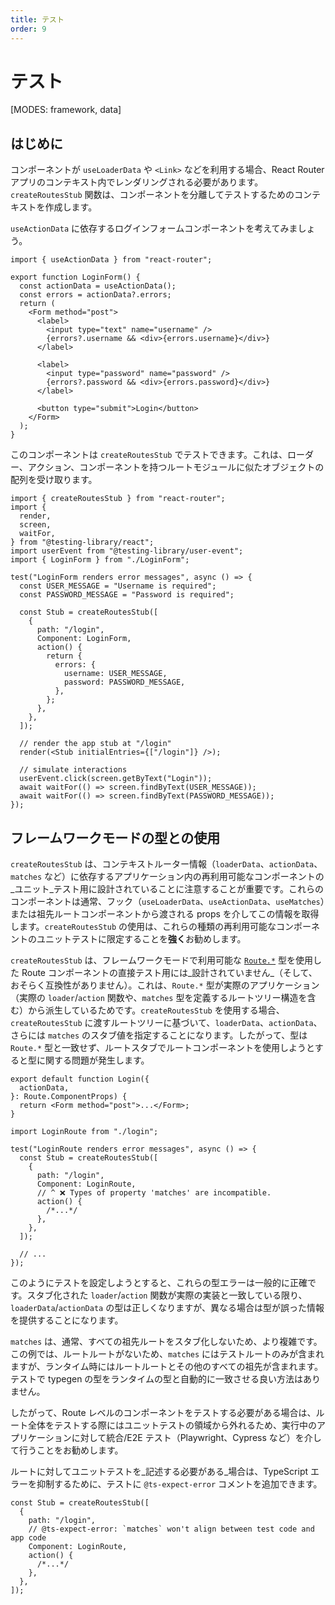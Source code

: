 ```yaml
---
title: テスト
order: 9
---
```


# テスト

[MODES: framework, data]

## はじめに

コンポーネントが `useLoaderData` や `<Link>` などを利用する場合、React Router アプリのコンテキスト内でレンダリングされる必要があります。`createRoutesStub` 関数は、コンポーネントを分離してテストするためのコンテキストを作成します。

`useActionData` に依存するログインフォームコンポーネントを考えてみましょう。

```tsx
import { useActionData } from "react-router";

export function LoginForm() {
  const actionData = useActionData();
  const errors = actionData?.errors;
  return (
    <Form method="post">
      <label>
        <input type="text" name="username" />
        {errors?.username && <div>{errors.username}</div>}
      </label>

      <label>
        <input type="password" name="password" />
        {errors?.password && <div>{errors.password}</div>}
      </label>

      <button type="submit">Login</button>
    </Form>
  );
}
```

このコンポーネントは `createRoutesStub` でテストできます。これは、ローダー、アクション、コンポーネントを持つルートモジュールに似たオブジェクトの配列を受け取ります。

```tsx
import { createRoutesStub } from "react-router";
import {
  render,
  screen,
  waitFor,
} from "@testing-library/react";
import userEvent from "@testing-library/user-event";
import { LoginForm } from "./LoginForm";

test("LoginForm renders error messages", async () => {
  const USER_MESSAGE = "Username is required";
  const PASSWORD_MESSAGE = "Password is required";

  const Stub = createRoutesStub([
    {
      path: "/login",
      Component: LoginForm,
      action() {
        return {
          errors: {
            username: USER_MESSAGE,
            password: PASSWORD_MESSAGE,
          },
        };
      },
    },
  ]);

  // render the app stub at "/login"
  render(<Stub initialEntries={["/login"]} />);

  // simulate interactions
  userEvent.click(screen.getByText("Login"));
  await waitFor(() => screen.findByText(USER_MESSAGE));
  await waitFor(() => screen.findByText(PASSWORD_MESSAGE));
});
```

## フレームワークモードの型との使用

`createRoutesStub` は、コンテキストルーター情報（`loaderData`、`actionData`、`matches` など）に依存するアプリケーション内の再利用可能なコンポーネントの_ユニット_テスト用に設計されていることに注意することが重要です。これらのコンポーネントは通常、フック（`useLoaderData`、`useActionData`、`useMatches`）または祖先ルートコンポーネントから渡される props を介してこの情報を取得します。`createRoutesStub` の使用は、これらの種類の再利用可能なコンポーネントのユニットテストに限定することを**強く**お勧めします。

`createRoutesStub` は、フレームワークモードで利用可能な [`Route.*`](../../explanation/type-safety) 型を使用した Route コンポーネントの直接テスト用には_設計されていません_（そして、おそらく互換性がありません）。これは、`Route.*` 型が実際のアプリケーション（実際の `loader`/`action` 関数や、`matches` 型を定義するルートツリー構造を含む）から派生しているためです。`createRoutesStub` を使用する場合、`createRoutesStub` に渡すルートツリーに基づいて、`loaderData`、`actionData`、さらには `matches` のスタブ値を指定することになります。したがって、型は `Route.*` 型と一致せず、ルートスタブでルートコンポーネントを使用しようとすると型に関する問題が発生します。

```tsx filename=routes/login.tsx
export default function Login({
  actionData,
}: Route.ComponentProps) {
  return <Form method="post">...</Form>;
}
```

```tsx filename=routes/login.test.tsx
import LoginRoute from "./login";

test("LoginRoute renders error messages", async () => {
  const Stub = createRoutesStub([
    {
      path: "/login",
      Component: LoginRoute,
      // ^ ❌ Types of property 'matches' are incompatible.
      action() {
        /*...*/
      },
    },
  ]);

  // ...
});
```

このようにテストを設定しようとすると、これらの型エラーは一般的に正確です。スタブ化された `loader`/`action` 関数が実際の実装と一致している限り、`loaderData`/`actionData` の型は正しくなりますが、異なる場合は型が誤った情報を提供することになります。

`matches` は、通常、すべての祖先ルートをスタブ化しないため、より複雑です。この例では、ルートルートがないため、`matches` にはテストルートのみが含まれますが、ランタイム時にはルートルートとその他のすべての祖先が含まれます。テストで typegen の型をランタイムの型と自動的に一致させる良い方法はありません。

したがって、Route レベルのコンポーネントをテストする必要がある場合は、ルート全体をテストする際にはユニットテストの領域から外れるため、実行中のアプリケーションに対して統合/E2E テスト（Playwright、Cypress など）を介して行うことをお勧めします。

ルートに対してユニットテストを_記述する必要がある_場合は、TypeScript エラーを抑制するために、テストに `@ts-expect-error` コメントを追加できます。

```tsx
const Stub = createRoutesStub([
  {
    path: "/login",
    // @ts-expect-error: `matches` won't align between test code and app code
    Component: LoginRoute,
    action() {
      /*...*/
    },
  },
]);
```